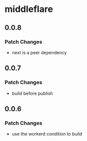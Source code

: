 # middleflare

## 0.0.8

### Patch Changes

-   next is a peer dependency

## 0.0.7

### Patch Changes

-   build before publish

## 0.0.6

### Patch Changes

-   use the workerd condition to build
